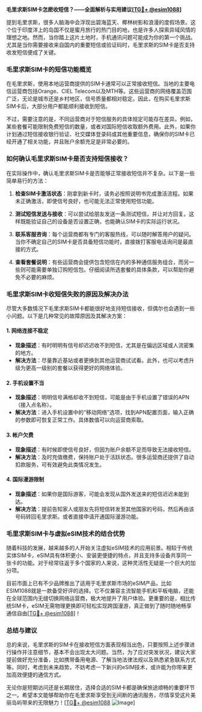 **毛里求斯SIM卡怎麽收短信？——全面解析与实用建议[[TG💪+ @esim1088](https://t.me/s/esim1088)]**

提到毛里求斯，很多人脑海中会浮现出碧海蓝天、椰林树影和浪漫的度假场景。这个位于印度洋上的岛国不仅是蜜月旅行的热门目的地，也是许多人探索异域风情的理想之地。然而，当你踏上这片土地时，手机通讯问题可能成为你的第一个挑战。尤其是当你需要接收来自国内的重要短信或验证码时，毛里求斯的SIM卡是否支持收发短信便成了关键。

### **毛里求斯SIM卡的短信功能概览**

在毛里求斯，使用本地运营商提供的SIM卡通常可以正常接收短信。当地的主要电信运营商包括Orange、CIEL Telecom以及MTH等。这些运营商的网络覆盖范围广泛，无论是城市还是乡村地区，信号质量都相对稳定。因此，在购买毛里求斯SIM卡后，大部分用户都能顺利接收到短信。

不过，需要注意的是，不同运营商对于短信服务的具体规定可能存在差异。例如，某些套餐可能限制免费短信的数量，或者对国际短信收取额外费用。此外，如果你计划通过短信接收银行验证、社交媒体登录码或其他重要信息，确保你的SIM卡已经开通了相关功能，并且账户余额充足是非常必要的。

### **如何确认毛里求斯SIM卡是否支持短信接收？**

在实际操作中，确认毛里求斯SIM卡是否能够正常接收短信并不复杂。以下是一些简单易行的方法：

1. **检查SIM卡激活状态**：刚拿到新卡时，请务必按照说明书完成激活流程。如果未正确激活，即使信号良好，也可能无法正常使用短信功能。
   
2. **测试短信发送与接收**：可以尝试给朋友发送一条测试短信，并让对方回复。这样既能验证自己的设备是否设置正确，也能确认SIM卡的实际运行状况。
   
3. **联系客服咨询**：每个运营商都有专门的客服热线，可以随时解答用户的疑问。当你不确定自己的SIM卡是否具备短信功能时，直接拨打客服电话询问是最直接的方式。

4. **查看套餐说明**：有些运营商会提供包含短信在内的多种通信服务组合，而另一些则可能需要单独订购短信包。仔细阅读所选套餐的具体条款，可以帮助你避免不必要的麻烦。

### **毛里求斯SIM卡收短信失败的原因及解决办法**

尽管大多数情况下毛里求斯SIM卡都能很好地支持短信接收，但偶尔也会遇到一些小问题。以下是几种常见的故障原因及其解决方案：

#### **1. 网络连接不稳定**
   - **现象描述**：有时明明有信号却迟迟收不到短信，尤其是在偏远区域或人流密集的地方。
   - **解决方法**：尽量靠近基站或者更换到其他运营商试试看。此外，也可以考虑升级为更高一级别的套餐以获得更好的网络体验。

#### **2. 手机设置不当**
   - **现象描述**：明明信号满格却收不到短信，可能是由于手机设置了错误的APN（接入点名称）。
   - **解决方法**：进入手机设置中的“移动网络”选项，找到APN配置页面，输入正确的参数即可恢复正常工作。具体数值可以向运营商索取。

#### **3. 帐户欠费**
   - **现象描述**：有时候即使信号良好，但因为账户余额不足而导致无法接收短信。
   - **解决方法**：及时充值缴费，保持账户处于活跃状态。很多运营商还提供了自动扣款服务，可有效避免此类情况发生。

#### **4. 国际漫游限制**
   - **现象描述**：如果你是国际游客，可能会发现从国外发送来的短信迟迟未能到达。
   - **解决方法**：提前告知家人或朋友先将短信转发至其他国家的号码，然后再由该号码转回毛里求斯。或者直接申请开通国际漫游功能。

### **毛里求斯SIM卡与虚拟eSIM技术的结合优势**

随着科技的发展，越来越多的人开始关注虚拟eSIM技术的应用前景。相较于传统实体SIM卡，eSIM具有体积更小、安装更便捷的特点，并且支持多设备共享同一张卡的功能。对于经常往返于多个国家的人来说，这种灵活性无疑是一个巨大的加分项。

目前市面上已有不少品牌推出了适用于毛里求斯市场的eSIM产品，比如ESIM1088就是一款备受好评的选择。它不仅兼容主流智能手机和平板电脑，还能在全球范围内无缝切换网络运营商，极大地提升了用户体验。更重要的是，相比传统SIM卡，eSIM无需物理更换即可轻松实现跨国漫游，真正做到了随时随地畅享通信自由[[TG💪+ @esim1088](https://t.me/s/esim1088)]！

### **总结与建议**

总的来说，毛里求斯的SIM卡在接收短信方面表现相当出色，只要按照上述步骤进行操作并注意细节，基本不会出现太大问题。当然，为了应对突发状况，建议大家提前做好充分准备，比如携带备用电源、了解当地法律法规以及熟悉紧急联系方式等。同时，考虑到未来趋势，不妨考虑一下新兴的eSIM技术，或许能为你带来更加高效便捷的通信方式。

无论你是短期访问还是长期居住，选择合适的SIM卡都是确保旅途顺畅的重要环节之一。希望本文能够帮助你在毛里求斯享受到无间断的通讯服务，尽情享受这片美丽岛屿带来的无限魅力！[[TG💪+ @esim1088](https://t.me/s/esim1088) ![Image](https://i.postimg.cc/4NQfJmqS/Snipaste-2025-05-13-00-14-12.png)]